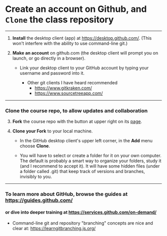 # Create an account on Github, and `Clone` the class repository

----------
1. **Install** the desktop client (app) at https://desktop.github.com/. (This won't interfere with the ability to use command-line git.)

2. **Make an account** on github.com (the desktop client will prompt you on launch, or go directly in a browser).
   - Link your desktop client to your GitHub account by typing your username and password into it.

      - Other git clients I have heard recommended
         - https://www.gitkraken.com/
         - https://www.sourcetreeapp.com/

-----------------
### Clone the course repo, to allow updates and collaboration

3. **Fork** the course repo with the button at upper right on its [page](https://github.com/MPO624/MPO624-2020).

4. **Clone your Fork** to your local machine.

   - In the GitHub desktop client's upper left corner, in the **Add** menu choose **Clone**.

   - You will have to select or create a folder for it on your own computer. The default is probably a smart way to organize your folders, study it (and I recommend to accept it). It will have some hidden files (under a folder called .git) that keep track of versions and branches, invisibly to you. 
   
------------------

### To learn more about GitHub, browse the guides at https://guides.github.com/
#### or dive into deeper training at https://services.github.com/on-demand/

* Command-line git and repository "branching" concepts are nice and clear at: https://learngitbranching.js.org/

